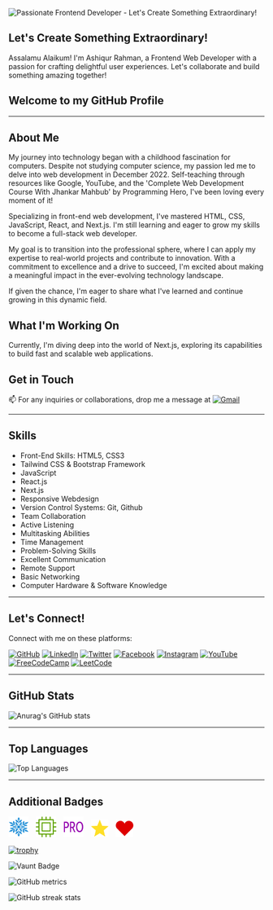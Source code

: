 ![Passionate Frontend Developer - Let's Create Something Extraordinary!](https://media.licdn.com/dms/image/D5616AQGRQ-0SH5_A-Q/profile-displaybackgroundimage-shrink_350_1400/0/1707310764519?e=1719446400&v=beta&t=200Z1nW9WOmF9MLHzMFWcrsII2t84_Psh3C-fu_Jzvk)


## Let's Create Something Extraordinary!

Assalamu Alaikum! I'm Ashiqur Rahman, a Frontend Web Developer with a passion for crafting delightful user experiences. Let's collaborate and build something amazing together!


## Welcome to my GitHub Profile

---

## About Me

My journey into technology began with a childhood fascination for computers. Despite not studying computer science, my passion led me to delve into web development in December 2022. Self-teaching through resources like Google, YouTube, and the 'Complete Web Development Course With Jhankar Mahbub' by Programming Hero, I've been loving every moment of it!

Specializing in front-end web development, I've mastered HTML, CSS, JavaScript, React, and Next.js. I'm still learning and eager to grow my skills to become a full-stack web developer.

My goal is to transition into the professional sphere, where I can apply my expertise to real-world projects and contribute to innovation. With a commitment to excellence and a drive to succeed, I'm excited about making a meaningful impact in the ever-evolving technology landscape.

If given the chance, I'm eager to share what I've learned and continue growing in this dynamic field.

## What I'm Working On

Currently, I'm diving deep into the world of Next.js, exploring its capabilities to build fast and scalable web applications.



## Get in Touch

📫 For any inquiries or collaborations, drop me a message at [![Gmail](https://img.shields.io/badge/Gmail%20-%20Ashiqur%20Rahman-blue?style=flat-square&logo=gmail)](mailto:ashiqurrahman2279@gmail.com)




---

## Skills

- Front-End Skills: HTML5, CSS3
- Tailwind CSS & Bootstrap Framework
- JavaScript
- React.js
- Next.js
- Responsive Webdesign
- Version Control Systems: Git, Github
- Team Collaboration
- Active Listening
- Multitasking Abilities
- Time Management
- Problem-Solving Skills
- Excellent Communication
- Remote Support
- Basic Networking
- Computer Hardware & Software Knowledge



---


## Let's Connect!

Connect with me on these platforms:

[![GitHub](https://img.shields.io/badge/GitHub-ashiqur2279-blue?style=flat-square&logo=github)](https://github.com/ashiqur2279)
[![LinkedIn](https://img.shields.io/badge/LinkedIn-ashiqur2279-blue?style=flat-square&logo=linkedin)](https://www.linkedin.com/in/ashiqur2279/)
[![Twitter](https://img.shields.io/badge/Twitter-ashiqur2279-blue?style=flat-square&logo=twitter)](https://twitter.com/ashiqur2279)
[![Facebook](https://img.shields.io/badge/Facebook-ashiqur2279-blue?style=flat-square&logo=facebook)](https://www.facebook.com/ashiqur2279)
[![Instagram](https://img.shields.io/badge/Instagram-ashiqur2279-blue?style=flat-square&logo=instagram)](https://www.instagram.com/ashiqur2279/)
[![YouTube](https://img.shields.io/badge/YouTube-ashiqur2279-red?style=flat-square&logo=youtube)](https://www.youtube.com/channel/@ashiqur2279)
[![FreeCodeCamp](https://img.shields.io/badge/FreeCodeCamp-Ashiqur2279-blue?style=flat-square&logo=freecodecamp)](https://www.freecodecamp.org/Ashiqur2279)
[![LeetCode](https://img.shields.io/badge/LeetCode-ashiqur2279-orange?style=flat-square&logo=leetcode)](https://leetcode.com/ashiqur2279/)



---

## GitHub Stats


![Anurag's GitHub stats](https://github-readme-stats.vercel.app/api?username=ashiqur2279&show_icons=true&theme=tokyonight)

---

## Top Languages

![Top Languages](https://github-readme-stats.vercel.app/api/top-langs/?username=ashiqur2279&show_icons=true&theme=tokyonight)

---

## Additional Badges

<a href='https://archiveprogram.github.com/'><img src='https://raw.githubusercontent.com/acervenky/animated-github-badges/master/assets/acbadge.gif' width='40' height='40'></a> <a href='https://docs.github.com/en/developers'><img src='https://raw.githubusercontent.com/acervenky/animated-github-badges/master/assets/devbadge.gif' width='40' height='40'></a> <a href='https://github.com/pricing'><img src='https://raw.githubusercontent.com/acervenky/animated-github-badges/master/assets/pro.gif' width='40' height='40'></a> <a href='https://stars.github.com/'><img src='https://raw.githubusercontent.com/acervenky/animated-github-badges/master/assets/starbadge.gif' width='35' height='35'></a> <a href='https://docs.github.com/en/github/supporting-the-open-source-community-with-github-sponsors'><img src='https://raw.githubusercontent.com/acervenky/animated-github-badges/master/assets/sponsorbadge.gif' width='35' height='35'></a>

[![trophy](https://github-profile-trophy.vercel.app/?username=ashiqur2279&show_icons=true&theme=tokyonight)](https://github.com/ryo-ma/github-profile-trophy)

![Vaunt Badge](https://api.vaunt.dev/v1/github/entities/ashiqur2279/contributions?format=svg&private=false)  

![GitHub metrics](https://metrics.lecoq.io/ashiqur2279&show_icons=true&theme=tokyonight)  

![GitHub streak stats](https://streak-stats.demolab.com/?user=ashiqur2279&show_icons=true&theme=tokyonight)  


